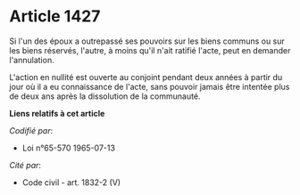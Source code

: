 # Article 1427

Si l'un des époux a outrepassé ses pouvoirs sur les biens communs ou sur les biens réservés, l'autre, à moins qu'il n'ait
ratifié l'acte, peut en demander l'annulation.

L'action en nullité est ouverte au conjoint pendant deux années à partir du jour où il a eu connaissance de l'acte, sans
pouvoir jamais être intentée plus de deux ans après la dissolution de la communauté.

**Liens relatifs à cet article**

_Codifié par_:

  - Loi n°65-570 1965-07-13

_Cité par_:

  - Code civil - art. 1832-2 (V)
